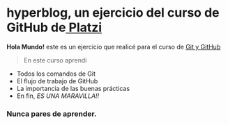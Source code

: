 # hyperblog, un ejercicio del curso de GitHub de[ Platzi](https://platzi.com/ " Platzi")
**Hola Mundo!** este es un ejercicio que realicé para el curso de [Git y GitHub](https://platzi.com/cursos/git-github/ "Git y GitHub")

> En este curso aprendí
- Todos los comandos de Git
- El flujo de trabajo de GitHub
- La importancia de las buenas prácticas
- En fin, *ES UNA MARAVILLA!!*

### Nunca pares de aprender.
